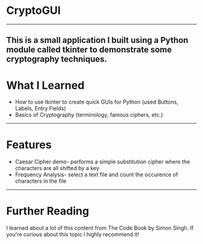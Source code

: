 # CryptoGUI
---
This is a small application I built using a Python module called tkinter to demonstrate some cryptography techniques.
---
# What I Learned
* How to use tkinter to create quick GUIs for Python (used Buttons, Labels, Entry Fields)
* Basics of Cryptography (terminology, famous ciphers, etc.)
---
# Features
* Caesar Cipher demo- performs a simple substitution cipher where the characters are all shifted by a key
* Frequency Analysis- select a text file and count the occurence of characters in the file
---
# Further Reading
I learned about a lot of this content from The Code Book by Simon Singh. If you're curious about this topic I highly recommend it!
